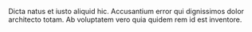 Dicta natus et iusto aliquid hic. Accusantium error qui dignissimos dolor architecto totam. Ab voluptatem vero quia quidem rem id est inventore.